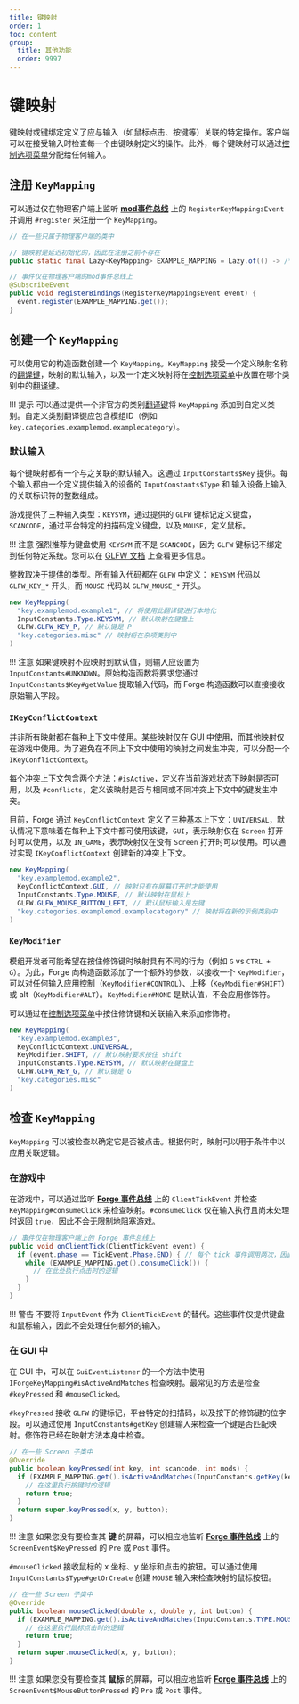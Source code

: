 ```yaml
---
title: 键映射
order: 1
toc: content
group:
  title: 其他功能
  order: 9997
---
```

# 键映射

键映射或键绑定定义了应与输入（如鼠标点击、按键等）关联的特定操作。客户端可以在接受输入时检查每一个由键映射定义的操作。此外，每个键映射可以通过[控制选项菜单][controls]分配给任何输入。

## 注册 `KeyMapping`

可以通过仅在物理客户端上监听 [**mod事件总线**][modbus] 上的 `RegisterKeyMappingsEvent` 并调用 `#register` 来注册一个 `KeyMapping`。

```java
// 在一些只属于物理客户端的类中

// 键映射是延迟初始化的，因此在注册之前不存在
public static final Lazy<KeyMapping> EXAMPLE_MAPPING = Lazy.of(() -> /*...*/);

// 事件仅在物理客户端的mod事件总线上
@SubscribeEvent
public void registerBindings(RegisterKeyMappingsEvent event) {
  event.register(EXAMPLE_MAPPING.get());
}
```

## 创建一个 `KeyMapping`

可以使用它的构造函数创建一个 `KeyMapping`。`KeyMapping` 接受一个定义映射名称的[翻译键][tk]，映射的默认输入，以及一个定义映射将在[控制选项菜单][controls]中放置在哪个类别中的[翻译键][tk]。

!!! 提示
    可以通过提供一个非官方的类别[翻译键][tk]将 `KeyMapping` 添加到自定义类别。自定义类别翻译键应包含模组ID（例如 `key.categories.examplemod.examplecategory`）。

### 默认输入

每个键映射都有一个与之关联的默认输入。这通过 `InputConstants$Key` 提供。每个输入都由一个定义提供输入的设备的 `InputConstants$Type` 和 输入设备上输入的关联标识符的整数组成。

游戏提供了三种输入类型：`KEYSYM`，通过提供的 `GLFW` 键标记定义键盘，`SCANCODE`，通过平台特定的扫描码定义键盘，以及 `MOUSE`，定义鼠标。

!!! 注意
    强烈推荐为键盘使用 `KEYSYM` 而不是 `SCANCODE`，因为 `GLFW` 键标记不绑定到任何特定系统。您可以在 [GLFW 文档][keyinput] 上查看更多信息。

整数取决于提供的类型。所有输入代码都在 `GLFW` 中定义： `KEYSYM` 代码以 `GLFW_KEY_*` 开头，而 `MOUSE` 代码以 `GLFW_MOUSE_*` 开头。

```java
new KeyMapping(
  "key.examplemod.example1", // 将使用此翻译键进行本地化
  InputConstants.Type.KEYSYM, // 默认映射在键盘上
  GLFW.GLFW_KEY_P, // 默认键是 P
  "key.categories.misc" // 映射将在杂项类别中
)
```

!!! 注意
    如果键映射不应映射到默认值，则输入应设置为 `InputConstants#UNKNOWN`。原始构造函数将要求您通过 `InputConstants$Key#getValue` 提取输入代码，而 Forge 构造函数可以直接接收原始输入字段。

### `IKeyConflictContext`

并非所有映射都在每种上下文中使用。某些映射仅在 GUI 中使用，而其他映射仅在游戏中使用。为了避免在不同上下文中使用的映射之间发生冲突，可以分配一个 `IKeyConflictContext`。

每个冲突上下文包含两个方法：`#isActive`，定义在当前游戏状态下映射是否可用，以及 `#conflicts`，定义该映射是否与相同或不同冲突上下文中的键发生冲突。

目前，Forge 通过 `KeyConflictContext` 定义了三种基本上下文：`UNIVERSAL`，默认情况下意味着在每种上下文中都可使用该键，`GUI`，表示映射仅在 `Screen` 打开时可以使用，以及 `IN_GAME`，表示映射仅在没有 `Screen` 打开时可以使用。可以通过实现 `IKeyConflictContext` 创建新的冲突上下文。

```java
new KeyMapping(
  "key.examplemod.example2",
  KeyConflictContext.GUI, // 映射只有在屏幕打开时才能使用
  InputConstants.Type.MOUSE, // 默认映射在鼠标上
  GLFW.GLFW_MOUSE_BUTTON_LEFT, // 默认鼠标输入是左键
  "key.categories.examplemod.examplecategory" // 映射将在新的示例类别中
)
```

### `KeyModifier`

模组开发者可能希望在按住修饰键时映射具有不同的行为（例如 `G` vs `CTRL + G`）。为此，Forge 向构造函数添加了一个额外的参数，以接收一个 `KeyModifier`，可以对任何输入应用控制（`KeyModifier#CONTROL`）、上移（`KeyModifier#SHIFT`）或 alt（`KeyModifier#ALT`）。`KeyModifier#NONE` 是默认值，不会应用修饰符。

可以通过在[控制选项菜单][controls]中按住修饰键和关联输入来添加修饰符。

```java
new KeyMapping(
  "key.examplemod.example3",
  KeyConflictContext.UNIVERSAL,
  KeyModifier.SHIFT, // 默认映射要求按住 shift
  InputConstants.Type.KEYSYM, // 默认映射在键盘上
  GLFW.GLFW_KEY_G, // 默认键是 G
  "key.categories.misc"
)
```

## 检查 `KeyMapping`

`KeyMapping` 可以被检查以确定它是否被点击。根据何时，映射可以用于条件中以应用关联逻辑。

### 在游戏中

在游戏中，可以通过监听 [**Forge 事件总线**][forgebus] 上的 `ClientTickEvent` 并检查 `KeyMapping#consumeClick` 来检查映射。`#consumeClick` 仅在输入执行且尚未处理时返回 `true`，因此不会无限制地阻塞游戏。

```java
// 事件仅在物理客户端上的 Forge 事件总线上
public void onClientTick(ClientTickEvent event) {
  if (event.phase == TickEvent.Phase.END) { // 每个 tick 事件调用两次，因此这里只在结束阶段调用代码一次
    while (EXAMPLE_MAPPING.get().consumeClick()) {
      // 在此处执行点击时的逻辑
    }
  }
}
```

!!! 警告
    不要将 `InputEvent` 作为 `ClientTickEvent` 的替代。这些事件仅提供键盘和鼠标输入，因此不会处理任何额外的输入。

### 在 GUI 中

在 GUI 中，可以在 `GuiEventListener` 的一个方法中使用 `IForgeKeyMapping#isActiveAndMatches` 检查映射。最常见的方法是检查 `#keyPressed` 和 `#mouseClicked`。

`#keyPressed` 接收 `GLFW` 的键标记，平台特定的扫描码，以及按下的修饰键的位字段。可以通过使用 `InputConstants#getKey` 创建输入来检查一个键是否匹配映射。修饰符已经在映射方法本身中检查。

```java
// 在一些 Screen 子类中
@Override
public boolean keyPressed(int key, int scancode, int mods) {
  if (EXAMPLE_MAPPING.get().isActiveAndMatches(InputConstants.getKey(key, scancode))) {
    // 在这里执行按键时的逻辑
    return true;
  }
  return super.keyPressed(x, y, button);
} 
```

!!! 注意
    如果您没有要检查其 **键** 的屏幕，可以相应地监听 [**Forge 事件总线**][forgebus] 上的 `ScreenEvent$KeyPressed` 的 `Pre` 或 `Post` 事件。

`#mouseClicked` 接收鼠标的 x 坐标、y 坐标和点击的按钮。可以通过使用 `InputConstants$Type#getOrCreate` 创建 `MOUSE` 输入来检查映射的鼠标按钮。

```java
// 在一些 Screen 子类中
@Override
public boolean mouseClicked(double x, double y, int button) {
  if (EXAMPLE_MAPPING.get().isActiveAndMatches(InputConstants.TYPE.MOUSE.getOrCreate(button))) {
    // 在这里执行鼠标点击时的逻辑
    return true;
  }
  return super.mouseClicked(x, y, button);
} 
```

!!! 注意
    如果您没有要检查其 **鼠标** 的屏幕，可以相应地监听 [**Forge 事件总线**][forgebus] 上的 `ScreenEvent$MouseButtonPressed` 的 `Pre` 或 `Post` 事件。

[modbus]: ../concepts/events.md#mod-event-bus
[controls]: https://minecraft.wiki/w/Options#Controls
[tk]: ../concepts/internationalization.md#translatablecontents
[keyinput]: https://www.glfw.org/docs/3.3/input_guide.html#input_key
[forgebus]: ../concepts/events.md#creating-an-event-handler